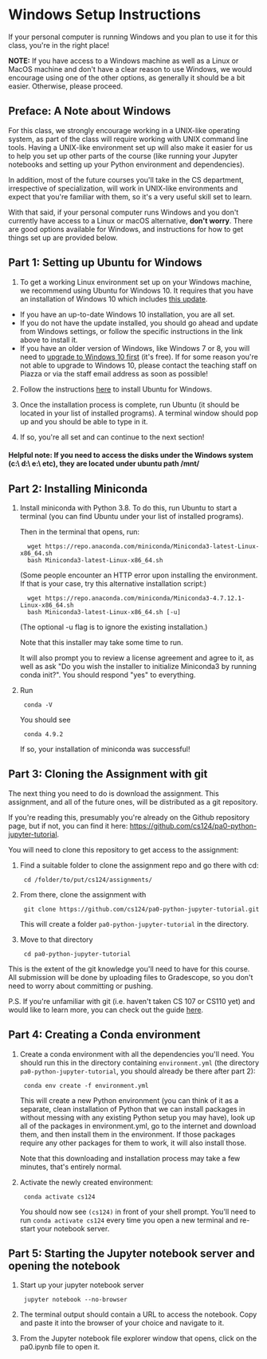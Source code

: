 # Windows Setup Instructions

If your personal computer is running Windows and you plan to use it
for this class, you're in the right place!

__NOTE:__ If you have access to a Windows machine as well as a Linux or MacOS
machine and don't have a clear reason to use Windows, we would encourage using
one of the other options, as generally it should be a bit easier. Otherwise,
please proceed.

## Preface: A Note about Windows

For this class, we strongly encourage working
in a UNIX-like operating system, as part of the class
will require working with UNIX command line tools. 
Having a UNIX-like environment set up will also make it easier for us to 
help you set up other parts of the course (like running your Jupyter notebooks 
and setting up your Python environment and dependencies).

In addition, most of the future courses you'll take in the CS department, 
irrespective of specialization, will work in UNIX-like environments and expect 
that you're familiar with them, so it's a very useful skill set to learn.

With that said, if your personal computer runs Windows and you don't currently
have access to a Linux or macOS alternative, __don't worry__. There are good
options available for Windows, and instructions for how to get things set
up are provided below.

## Part 1: Setting up Ubuntu for Windows

1. To get a working Linux environment set up on your Windows machine, we
recommend using Ubuntu for Windows 10. It requires that you have an installation
of Windows 10 which includes [this update](https://support.microsoft.com/en-gb/help/4028685/windows-10-get-the-fall-creators-update). 


* If you have an up-to-date Windows 10 installation, you are all set. 
* If you do not have the update installed, you should go ahead and update from
Windows settings, or follow the specific instructions in the link above to 
install it.
* If you have an older version of Windows, like Windows 7 or 8, you 
will need to [upgrade to Windows 10 first](https://www.microsoft.com/en-us/software-download/windows10ISO) (it's free).
If for some reason you're not able to upgrade to Windows 10, please contact the
teaching staff on Piazza or via the staff email address as soon as possible!
   
2. Follow the instructions [here](https://ubuntu.com/tutorials/ubuntu-on-windows#1-overview)
to install Ubuntu for Windows.
   

3. Once the installation process is complete, run Ubuntu (it should 
   be located in your list of installed programs). A terminal window should 
   pop up and you should be able to type in it.


4. If so, you're all set and can continue to the next section!

#### Helpful note: If you need to access the disks under the Windows system (c:\ d:\ e:\ etc), they are located under ubuntu path /mnt/

## Part 2: Installing Miniconda

1. Install miniconda with Python 3.8. To do this, run Ubuntu to start a terminal
   (you can find Ubuntu under your list of installed programs).
   
    Then in the terminal that opens, run:
   
         wget https://repo.anaconda.com/miniconda/Miniconda3-latest-Linux-x86_64.sh
         bash Miniconda3-latest-Linux-x86_64.sh
    
   (Some people encounter an HTTP error upon installing the environment. If that is your case, try this alternative installation script:)   
   
         wget https://repo.anaconda.com/miniconda/Miniconda3-4.7.12.1-Linux-x86_64.sh 
         bash Miniconda3-latest-Linux-x86_64.sh [-u]
    
   (The optional -u flag is to ignore the existing installation.)
   
   Note that this installer may take some time to run.
   
   It will also prompt you to review a license agreement and agree to it, as well as
   ask "Do you wish the installer to initialize Miniconda3 by running conda init?". You should
   respond "yes" to everything.
   

2. Run 
   
        conda -V

    You should see 
   
        conda 4.9.2

    If so, your installation of miniconda was successful!

## Part 3: Cloning the Assignment with git

The next thing you need to do is download the assignment. This assignment,
and all of the future ones, will be distributed as a git repository. 

If you're reading this, presumably you're already on the Github repository
page, but if not, you can find it here: https://github.com/cs124/pa0-python-jupyter-tutorial.

You will need to clone this repository to get access to the assignment:


1. Find a suitable folder to clone the assignment repo and go there with cd:

        cd /folder/to/put/cs124/assignments/


2. From there, clone the assignment with 
   
        git clone https://github.com/cs124/pa0-python-jupyter-tutorial.git

      This will create a folder `pa0-python-jupyter-tutorial` in the directory.


3. Move to that directory

        cd pa0-python-jupyter-tutorial

This is the extent of the git knowledge you'll need to have for this course.
All submission will be done by uploading files to Gradescope, so you don't
need to worry about committing or pushing.

P.S. If you're unfamiliar with git (i.e. haven't taken CS 107 or CS110 yet) 
and would like to learn more, you can check out the guide
[here](https://guides.github.com/introduction/git-handbook/).


## Part 4: Creating a Conda environment
   
1. Create a conda environment with all the dependencies you'll need. You should
   run this in the directory containing `environment.yml` (the directory 
   `pa0-python-jupyter-tutorial`, you should already be there after part 2): 
   
        conda env create -f environment.yml

   This will create a new Python environment (you can think of it as a
   separate, clean installation of Python that we can install packages in 
   without messing with any existing Python setup you may have),
   look up all of the packages in environment.yml, go to the internet
   and download them, and then install them in the environment. If those 
   packages require any other packages for them to work, it will also install 
   those.
   
    Note that this downloading and installation process may take a few minutes,
    that's entirely normal.
   

2. Activate the newly created environment:
        
        conda activate cs124
   
    You should now see `(cs124)` in front of your shell prompt. 
   You'll need to run `conda activate cs124` every time you open a new terminal 
   and re-start your notebook server.

## Part 5: Starting the Jupyter notebook server and opening the notebook

1. Start up your jupyter notebook server

        jupyter notebook --no-browser


2. The terminal output should contain a URL to access the notebook. Copy and 
paste it into the browser of your choice and navigate to it.

3. From the Jupyter notebook file explorer window that opens, click on the
pa0.ipynb file to open it.

   

